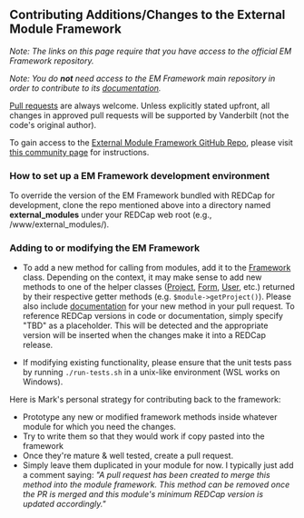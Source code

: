 ## Contributing Additions/Changes to the External Module Framework

_Note: The links on this page require that you have access to the official EM Framework repository._

_Note: You do **not** need access to the EM Framework main repository in order to contribute to its [documentation](README.md)._


[Pull requests](https://docs.github.com/en/github/collaborating-with-issues-and-pull-requests/about-pull-requests) are always welcome.  Unless explicitly stated upfront, all changes in approved pull requests will be supported by Vanderbilt (not the code's original author).  

To gain access to the [External Module Framework GitHub Repo](https://github.com/vanderbilt/redcap-external-modules), please visit [this community page](https://redcap.vanderbilt.edu/community/post.php?id=208093) for instructions. 

### How to set up a EM Framework development environment

To override the version of the EM Framework bundled with REDCap for development, clone the repo mentioned above into a directory named **external_modules** under your REDCap web root (e.g., /www/external_modules/).  

### Adding to or modifying the EM Framework

- To add a new method for calling from modules, add it to the [Framework](https://github.com/vanderbilt/redcap-external-modules/blob/testing/classes/framework/Framework.php) class.  Depending on the context, it may make sense to add new methods to one of the helper classes ([Project](https://github.com/vanderbilt/redcap-external-modules/blob/testing/classes/framework/Project.php), [Form](https://github.com/vanderbilt/redcap-external-modules/blob/testing/classes/framework/Form.php), [User](https://github.com/vanderbilt/redcap-external-modules/blob/testing/classes/framework/User.php), etc.) returned by their respective getter methods (e.g. `$module->getProject()`).  Please also include [documentation](docs/methods/README.md) for your new method in your pull request.  To reference REDCap versions in code or documentation, simply specify "TBD" as a placeholder.  This will be detected and the appropriate version will be inserted when the changes make it into a REDCap release.

- If modifying existing functionality, please ensure that the unit tests pass by running `./run-tests.sh` in a unix-like environment (WSL works on Windows).

Here is Mark's personal strategy for contributing back to the framework:
- Prototype any new or modified framework methods inside whatever module for which you need the changes.
- Try to write them so that they would work if copy pasted into the framework
- Once they're mature & well tested, create a pull request.
- Simply leave them duplicated in your module for now.  I typically just add a comment saying: _"A pull request has been created to merge this method into the module framework.  This method can be removed once the PR is merged and this module's minimum REDCap version is updated accordingly."_